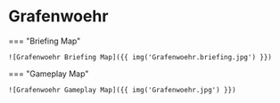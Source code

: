 # Grafenwoehr

=== "Briefing Map"

    ![Grafenwoehr Briefing Map]({{ img('Grafenwoehr.briefing.jpg') }})

=== "Gameplay Map"

    ![Grafenwoehr Gameplay Map]({{ img('Grafenwoehr.jpg') }})
